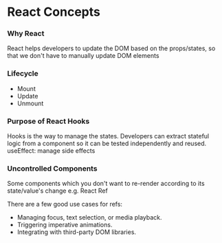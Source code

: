 # React Concepts

### Why React

React helps developers to update the DOM based on the props/states, so that we don't have to manually update DOM elements

### Lifecycle

- Mount
- Update
- Unmount

### Purpose of React Hooks

Hooks is the way to manage the states. Developers can extract stateful logic from a component so it can be tested independently and reused. useEffect: manage side effects

### Uncontrolled Components

Some components which you don't want to re-render according to its state/value's change e.g. React Ref

There are a few good use cases for refs:

- Managing focus, text selection, or media playback.
- Triggering imperative animations.
- Integrating with third-party DOM libraries.
